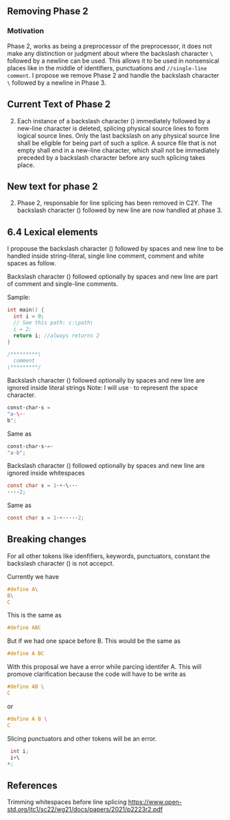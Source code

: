 ## Removing Phase 2

### Motivation

Phase 2, works as being a preprocessor of the preprocessor, it does not make any distinction or judgment
about where the backslash character `\` followed by a newline can be used. This allows it to be used in
nonsensical places like in the middle of identifiers, punctuations and `//single-line comment`.
I propose we remove Phase 2 and handle the backslash character `\` followed by a newline in Phase 3.

## Current Text of Phase 2

2. Each instance of a backslash character (\) immediately followed by a new-line character is
deleted, splicing physical source lines to form logical source lines. Only the last backslash on
any physical source line shall be eligible for being part of such a splice. A source file that is
not empty shall end in a new-line character, which shall not be immediately preceded by a
backslash character before any such splicing takes place.

## New text for phase 2

2. Phase 2, responsable for line splicing has been removed in C2Y.
 The backslash character (\) followed by new line are now handled at phase 3.

## 6.4 Lexical elements

I propouse the  backslash character (\) followed by spaces and new line to be handled inside 
string-literal, single line comment, comment and white spaces as follow.


Backslash character (\) followed optionally by spaces and new line are part of comment and single-line comments.

Sample:

```c
int main() {
  int i = 0;
  // See this path: c:\path\
  i = 2;
  return i; //always returns 2
}
```

```c
/*********\
  comment
\*********/
```

Backslash character (\) followed optionally by spaces and new line are ignored inside literal strings
Note: I will use · to represent the space character.

```c
const·char·s =
"a·\··
b";
```
Same as

```c
const·char·s·=·
"a·b";
```

Backslash character (\) followed optionally by spaces and new line are ignored inside whitespaces

```c
const char s = 1·+·\···
····2;
```
Same as 
```c
const char s = 1·+·····2;
```

## Breaking changes
For all other tokens like idenfifiers, keywords, punctuators, constant the backslash character (\) is not accepct.

Currently we have

```c
#define A\
B\
C
```
This is the same as
```c
#define ABC
```
But if we had one space before B. This would be the same as
```c
#define A BC
```
With this proposal we have a error while parcing identifer A.
This will promove clarification because the code will have to be write as
```c
#define AB \
C
```
or
```c
#define A B \
C
```
Slicing punctuators and other tokens will be an error.

```c
 int i;
 i+\
+;
```


## References

Trimming whitespaces before line splicing
https://www.open-std.org/jtc1/sc22/wg21/docs/papers/2021/p2223r2.pdf








